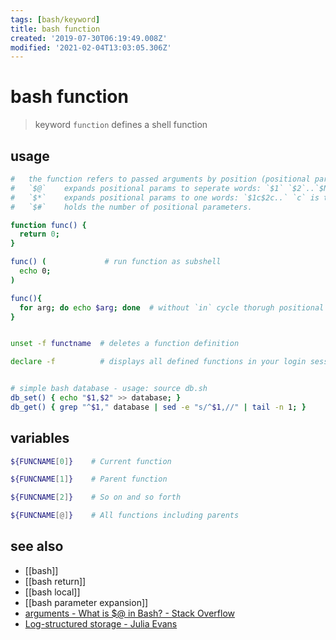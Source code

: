 ```yaml
---
tags: [bash/keyword]
title: bash function
created: '2019-07-30T06:19:49.008Z'
modified: '2021-02-04T13:03:05.306Z'
---
```


# bash function

> keyword `function` defines a shell function

## usage
```sh
#   the function refers to passed arguments by position (positional parameters)
#   `$@`    expands positional params to seperate words: `$1` `$2`..`$N`
#   `$*`    expands positional params to one words: `$1c$2c..` `c` is the first character of `IFS`
#   `$#`    holds the number of positional parameters.

function func() {
  return 0;
}

func() (             # run function as subshell
  echo 0;
)

func(){ 
  for arg; do echo $arg; done  # without `in` cycle thorugh positional arguments
}    


unset -f functname  # deletes a function definition

declare -f          # displays all defined functions in your login session


# simple bash database - usage: source db.sh
db_set() { echo "$1,$2" >> database; }        
db_get() { grep "^$1," database | sed -e "s/^$1,//" | tail -n 1; }
```

## variables
```sh
${FUNCNAME[0]}    # Current function

${FUNCNAME[1]}    # Parent function

${FUNCNAME[2]}    # So on and so forth

${FUNCNAME[@]}    # All functions including parents
```

## see also
- [[bash]]
- [[bash return]]
- [[bash local]]
- [[bash parameter expansion]]
- [arguments - What is $@ in Bash? - Stack Overflow](https://stackoverflow.com/a/3898681/2087704)
- [Log-structured storage - Julia Evans](https://jvns.ca/blog/2017/06/11/log-structured-storage/)
